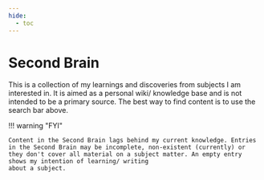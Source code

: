 ```yaml
---
hide:
  - toc
---
```

# Second Brain

This is a collection of my learnings and discoveries from subjects I am interested in. It is aimed as a personal wiki/ knowledge base and is not intended to be a primary source. The best way to find content is to use the search bar above.

!!! warning  "FYI"

    Content in the Second Brain lags behind my current knowledge. Entries in the Second Brain may be incomplete, non-existent (currently) or they don't cover all material on a subject matter. An empty entry shows my intention of learning/ writing 
    about a subject. 

